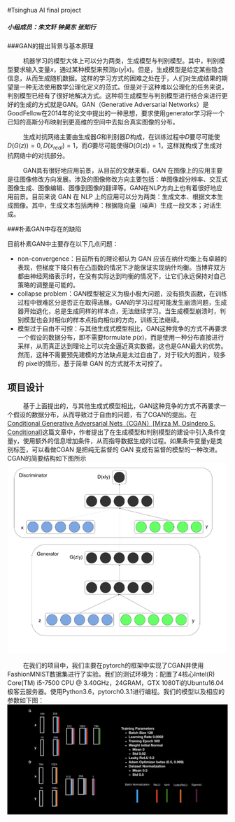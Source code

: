 #Tsinghua AI final project 

##### 小组成员：朱文轩 钟昊东 张知行

###GAN的提出背景与基本原理

&emsp; &emsp; 机器学习的模型大体上可以分为两类，生成模型与判别模型。其中，判别模型要求输入变量$x$，通过某种模型来预测$p(y|x)$。但是，生成模型是给定某些隐含信息，从而生成随机数据。这样的学习方式的困难之处在于，人们对生成结果的期望是一种无法使用数学公理化定义的范式。但是对于这种难以公理化的任务来说，判别模型已经有了很好地解决方式。这种将生成模型与判别模型进行结合来进行更好的生成的方式就是GAN。GAN（Generative Adversarial Networks）是GoodFellow在2014年的论文中提出的一种思想，要求使用generator学习将一个已知的高斯分布映射到更高维的空间中去拟合真实图像的分布。

&emsp; &emsp; 生成对抗网络主要由生成器$G$和判别器$D$构成，在训练过程中$D$要尽可能使$D(G(z)) = 0, D(x_{real}) = 1$，而$G$要尽可能使得$D(G(z)) = 1$，这样就构成了生成对抗网络中的对抗部分。

&emsp; &emsp; GAN具有很好地应用前景，从目前的文献来看，GAN 在图像上的应用主要是往图像修改方向发展。涉及的图像修改方向主要包括：单图像超分辨率、交互式图像生成、图像编辑、图像到图像的翻译等。GAN在NLP方向上也有着很好地应用前景。目前来说 GAN 在 NLP 上的应用可以分为两类：生成文本、根据文本生成图像。其中，生成文本包括两种：根据隐向量（噪声）生成一段文本；对话生成。

###朴素GAN中存在的缺陷

目前朴素GAN中主要存在以下几点问题：

- non-convergence：目前所有的理论都认为 GAN 应该在纳什均衡上有卓越的表现，但梯度下降只有在凸函数的情况下才能保证实现纳什均衡。当博弈双方都由神经网络表示时，在没有实际达到均衡的情况下，让它们永远保持对自己策略的调整是可能的。
- collapse problem：GAN模型被定义为极小极大问题，没有损失函数，在训练过程中很难区分是否正在取得进展。GAN的学习过程可能发生崩溃问题，生成器开始退化，总是生成同样的样本点，无法继续学习。当生成模型崩溃时，判别模型也会对相似的样本点指向相似的方向，训练无法继续。
- 模型过于自由不可控：与其他生成式模型相比，GAN这种竞争的方式不再要求一个假设的数据分布，即不需要formulate $p(x)$，而是使用一种分布直接进行采样，从而真正达到理论上可以完全逼近真实数据，这也是GAN最大的优势。然而，这种不需要预先建模的方法缺点是太过自由了，对于较大的图片，较多的 pixel的情形，基于简单 GAN 的方式就不太可控了。

## 项目设计

&emsp; &emsp; 基于上面提出的，与其他生成式模型相比，GAN这种竞争的方式不再要求一个假设的数据分布，从而导致过于自由的问题，有了CGAN的提出。在[Conditional Generative Adversarial Nets（CGAN）[Mirza M, Osindero S. Conditional]](https://arxiv.org/abs/1411.1784)这篇文章中，作者提出了在生成模型和判别模型的建设中引入条件变量y，使用额外的信息增加条件，从而指导数据生成的过程。如果条件变量y是类别标签，可以看做CGAN 是把纯无监督的 GAN 变成有监督的模型的一种改进。CGAN的简要结构如下图所示![image-20180529185649676](./doc/media/image-20180529185649676.png)

&emsp; &emsp; 在我们的项目中，我们主要在pytorch的框架中实现了CGAN并使用FashionMNIST数据集进行了实验。我们的测试环境为：配置了4核心Intel(R) Core(TM) i5-7500 CPU @ 3.40GHz，24GRAM，GTX 1080Ti的Ubuntu16.04极客云服务器。使用Python3.6，pytorch0.3.1进行编程。我们的模型以及相应的参数如下图：![demo](./doc/media/demo.jpeg)
